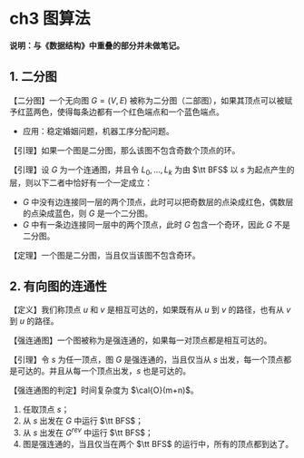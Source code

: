 # ch3 图算法

**说明：与《数据结构》中重叠的部分并未做笔记。**

## 1. 二分图

【二分图】一个无向图 $G=(V,E)$ 被称为二分图（二部图），如果其顶点可以被赋予红蓝两色，使得每条边都有一个红色端点和一个蓝色端点。

- 应用：稳定婚姻问题，机器工序分配问题。

【引理】如果一个图是二分图，那么该图不包含奇数个顶点的环。

【引理】设 $G$ 为一个连通图，并且令 $L_0, ..., L_k$ 为由 $\tt BFS$ 以 $s$ 为起点产生的层，则以下二者中恰好有一个一定成立：

- $G$ 中没有边连接同一层的两个顶点，此时可以把奇数层的点染成红色，偶数层的点染成蓝色，则 $G$ 是一个二分图。
- $G$ 中有一条边连接同一层中的两个顶点，此时 $G$ 包含一个奇环，因此 $G$ 不是二分图。

【定理】一个图是二分图，当且仅当该图不包含奇环。

## 2. 有向图的连通性

【定义】我们称顶点 $u$ 和 $v$ 是相互可达的，如果既有从 $u$ 到 $v$ 的路径，也有从 $v$ 到 $u$ 的路径。

【强连通图】一个图被称为是强连通的，如果每一对顶点都是相互可达的。

【引理】令 $s$ 为任一顶点，图 $G$ 是强连通的，当且仅当从 $s$ 出发，每一个顶点都是可达的。并且从每一个顶点出发，$s$ 也是可达的。

【强连通图的判定】时间复杂度为 $\cal{O}(m+n)$。

1. 任取顶点 $s$；
2. 从 $s$ 出发在 $G$ 中运行 $\tt BFS$；
3. 从 $s$ 出发在 $G^{rev}$ 中运行 $\tt BFS$；
4. 图是强连通的，当且仅当在两个 $\tt BFS$ 的运行中，所有的顶点都到达了。

